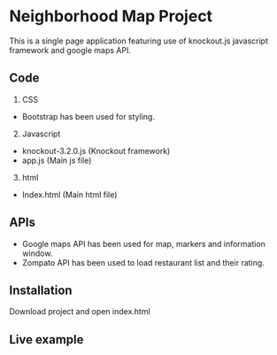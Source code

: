 # Neighborhood Map Project
This is a single page application featuring use of knockout.js javascript framework and google maps API.

## Code
1. CSS
* Bootstrap has been used for styling.

2. Javascript
* knockout-3.2.0.js (Knockout framework)
* app.js (Main js file)

3. html
* Index.html (Main html file)

## APIs
* Google maps API has been used for map, markers and information window.
* Zompato API has been used to load restaurant list and their rating.

## Installation
Download project and open index.html

## Live example


